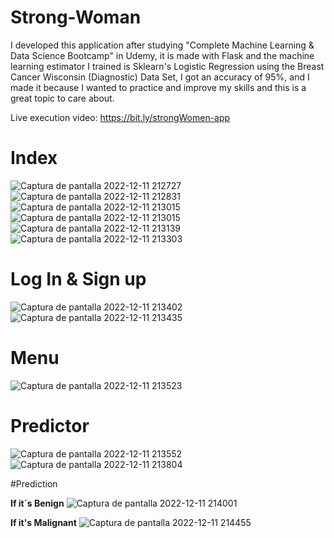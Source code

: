 # Strong-Woman

I developed this application after studying "Complete Machine Learning & Data Science Bootcamp" in Udemy, it is made with Flask and the machine learning estimator I trained is Sklearn's Logistic Regression using the Breast Cancer Wisconsin (Diagnostic) Data Set, I got an accuracy of 95%, and I made it because I wanted to practice and improve my skills and this is a great topic to care about. 

Live execution video:
https://bit.ly/strongWomen-app

# Index
![Captura de pantalla 2022-12-11 212727](https://user-images.githubusercontent.com/119650235/206968492-80ada1ae-7861-405d-bae6-275584d26a18.png)
![Captura de pantalla 2022-12-11 212831](https://user-images.githubusercontent.com/119650235/206968543-489e242c-8276-4d51-9bba-8d56b97d1334.png)
![Captura de pantalla 2022-12-11 213015](https://user-images.githubusercontent.com/119650235/206968610-466b6e21-95b7-485b-8337-cd04854ac77f.png)
![Captura de pantalla 2022-12-11 213015](https://user-images.githubusercontent.com/119650235/206968643-11cd00ab-8dc3-4a14-bcf4-b92b6c5b9aca.png)
![Captura de pantalla 2022-12-11 213139](https://user-images.githubusercontent.com/119650235/206968663-9b115563-ad53-429f-baba-3c2b4d77c725.png)
![Captura de pantalla 2022-12-11 213303](https://user-images.githubusercontent.com/119650235/206968868-6f690f42-9b32-490e-98bd-077298d4ba8f.png)

# Log In & Sign up 
![Captura de pantalla 2022-12-11 213402](https://user-images.githubusercontent.com/119650235/206968947-33d70895-7fae-436e-afaa-02f81e934e14.png)
![Captura de pantalla 2022-12-11 213435](https://user-images.githubusercontent.com/119650235/206968960-da7af235-9b42-482b-ac42-cebd11000b0b.png)

# Menu
![Captura de pantalla 2022-12-11 213523](https://user-images.githubusercontent.com/119650235/206969023-be432e03-3bcc-463f-886b-fb1e6c9f2e79.png)

# Predictor
![Captura de pantalla 2022-12-11 213552](https://user-images.githubusercontent.com/119650235/206969109-29c449eb-0b43-41ec-8173-d8194c4374a1.png)
![Captura de pantalla 2022-12-11 213804](https://user-images.githubusercontent.com/119650235/206969114-9126530e-e58d-4b3d-8060-42b4210e87b8.png)

#Prediction

**If it´s Benign**
![Captura de pantalla 2022-12-11 214001](https://user-images.githubusercontent.com/119650235/206969193-d75aa04c-1f59-4f4f-a705-9d0497ce5450.png)

**If it's Malignant**
![Captura de pantalla 2022-12-11 214455](https://user-images.githubusercontent.com/119650235/206969250-89aa18fb-3e2b-468d-8b6a-1c8f34bef2dd.png)
